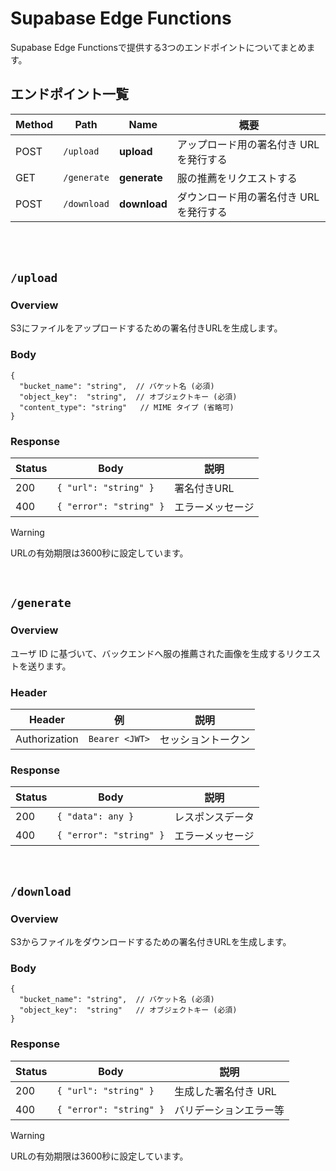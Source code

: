 # Supabase Edge Functions
Supabase Edge Functionsで提供する3つのエンドポイントについてまとめます。

## エンドポイント一覧

| Method | Path | Name | 概要 |
| ------ | ---- | ---- | ---- |
| POST | `/upload`   | **upload**   | アップロード用の署名付き URL を発行する |
| GET  | `/generate` | **generate** | 服の推薦をリクエストする |
| POST | `/download` | **download** | ダウンロード用の署名付き URL を発行する |

<br />
<br />

## `/upload`

### Overview
S3にファイルをアップロードするための署名付きURLを生成します。

### Body
```jsonc
{
  "bucket_name": "string",  // バケット名 (必須)
  "object_key":  "string",  // オブジェクトキー (必須)
  "content_type": "string"   // MIME タイプ (省略可)
}
```

### Response

| Status | Body | 説明 |
| ------ | ---- | ---- |
| 200 | `{ "url": "string" }` | 署名付きURL |
| 400 | `{ "error": "string" }` | エラーメッセージ |

> [!WARNING]
> URLの有効期限は3600秒に設定しています。

<br />

## `/generate`

### Overview
ユーザ ID に基づいて、バックエンドへ服の推薦された画像を生成するリクエストを送ります。

### Header

| Header | 例 | 説明 |
| ------ | ---- | ---- |
| Authorization | `Bearer <JWT>` | セッショントークン |

### Response

| Status | Body | 説明 |
| ------ | ---- | ---- |
| 200 | `{ "data": any }` | レスポンスデータ |
| 400 | `{ "error": "string" }` | エラーメッセージ |

<br />

## `/download`

### Overview
S3からファイルをダウンロードするための署名付きURLを生成します。

### Body
```jsonc
{
  "bucket_name": "string",  // バケット名 (必須)
  "object_key":  "string"   // オブジェクトキー (必須)
}
```

### Response

| Status | Body | 説明 |
| ------ | ---- | ---- |
| 200 | `{ "url": "string" }` | 生成した署名付き URL |
| 400 | `{ "error": "string" }` | バリデーションエラー等 |

> [!WARNING]
> URLの有効期限は3600秒に設定しています。


